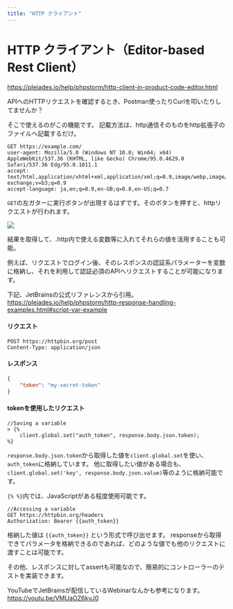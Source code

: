 ```yaml
---
title: "HTTP クライアント"
---
```

# HTTP クライアント（Editor-based Rest Client）
https://pleiades.io/help/phpstorm/http-client-in-product-code-editor.html

APIへのHTTPリクエストを確認するとき、Postman使ったりCurlを叩いたりしてませんか？

そこで使えるのがこの機能です。
記載方法は、http通信そのものをhttp拡張子のファイルへ記載するだけ。
```http request
GET https://example.com/
user-agent: Mozilla/5.0 (Windows NT 10.0; Win64; x64) AppleWebKit/537.36 (KHTML, like Gecko) Chrome/95.0.4629.0 Safari/537.36 Edg/95.0.1011.1
accept: text/html,application/xhtml+xml,application/xml;q=0.9,image/webp,image/apng,*/*;q=0.8,application/signed-exchange;v=b3;q=0.9
accept-language: ja,en;q=0.9,en-GB;q=0.8,en-US;q=0.7
```
`GET`の左ガターに実行ボタンが出現するはずです。そのボタンを押すと、httpリクエストが行われます。

![](https://storage.googleapis.com/zenn-user-upload/dc759f5fdc68-20220406.png)

結果を取得して、.http内で使える変数等に入れてそれらの値を活用することも可能。

例えば、リクエストでログイン後、そのレスポンスの認証系パラメーターを変数に格納し、それを利用して認証必須のAPIへリクエストすることが可能になります。

下記、JetBrainsの公式リファレンスから引用。
https://pleiades.io/help/phpstorm/http-response-handling-examples.html#script-var-example

#### リクエスト
```http request
POST https://httpbin.org/post
Content-Type: application/json
```

#### レスポンス
```json
{
    "token": "my-secret-token"
}
```

#### tokenを使用したリクエスト
```
//Saving a variable
> {%
    client.global.set("auth_token", response.body.json.token);
%}
```

`response.body.json.token`から取得した値を`client.global.set`を使い、 `auth_token`に格納しています。
他に取得したい値がある場合も、`client.global.set('key', response.body.json.value)`等のように格納可能です。

`{% %}`内では、JavaScriptがある程度使用可能です。

```http request
//Accessing a variable
GET https://httpbin.org/headers
Authorization: Bearer {{auth_token}}
```
格納した値は `{{auth_token}}` という形式で呼び出せます。
responseから取得できてパラメータを格納できるのであれば、どのような値でも他のリクエストに渡すことは可能です。

その他、レスポンスに対してassertも可能なので、簡易的にコントローラーのテストを実装できます。

YouTubeでJetBrainsが配信しているWebinarなんかも参考になります。
https://youtu.be/VMUaOZ6kvJ0
